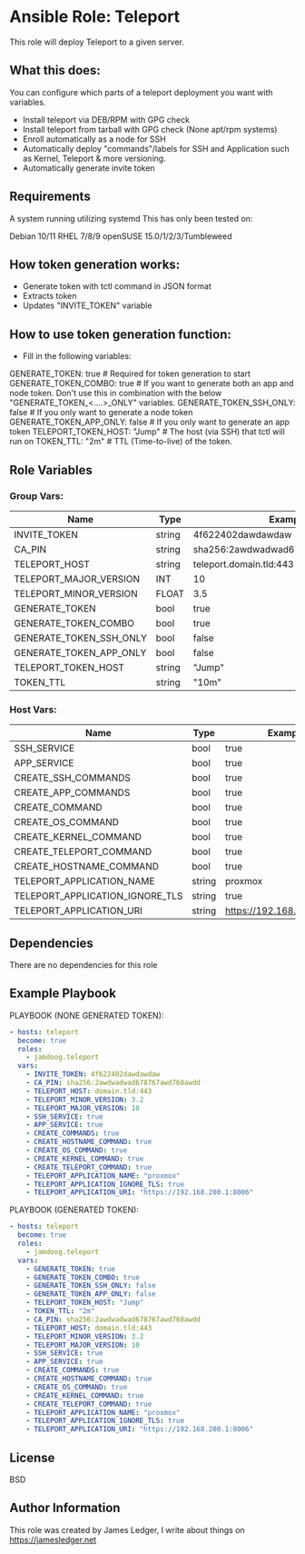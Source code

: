 Ansible Role: Teleport
=========

This role will deploy Teleport to a given server. 

What this does:
---------------

You can configure which parts of a teleport deployment you want with variables.

- Install teleport via DEB/RPM with GPG check
- Install teleport from tarball with GPG check (None apt/rpm systems)
- Enroll automatically as a node for SSH
- Automatically deploy "commands"/labels for SSH and Application such as Kernel, Teleport & more versioning.
- Automatically generate invite token

Requirements
------------

A system running utilizing systemd
This has only been tested on:

Debian 10/11
RHEL 7/8/9
openSUSE 15.0/1/2/3/Tumbleweed



How token generation works:
---------------------------
- Generate token with tctl command in JSON format
- Extracts token
- Updates "INVITE_TOKEN" variable


How to use token generation function:
-------------------------------------
- Fill in the following variables:

GENERATE_TOKEN: true                      # Required for token generation to start
GENERATE_TOKEN_COMBO: true                # If you want to generate both an app and node token. Don't use this in combination with the below "GENERATE_TOKEN_<....>_ONLY" variables.
GENERATE_TOKEN_SSH_ONLY: false            # If you only want to generate a node token
GENERATE_TOKEN_APP_ONLY: false            # If you only want to generate an app token
TELEPORT_TOKEN_HOST: "Jump"               # The host (via SSH) that tctl will run on
TOKEN_TTL: "2m"                           # TTL (Time-to-live) of the token.

Role Variables
--------------

### Group Vars:

| Name           | Type    | Example           |
|----------------|---------|-------------------|
| INVITE_TOKEN   | string  | 4f622402dawdawdaw |
| CA_PIN         | string  | sha256:2awdwadwad678767awd768awdd |
| TELEPORT_HOST  | string  | teleport.domain.tld:443 |
| TELEPORT_MAJOR_VERSION | INT | 10 |
| TELEPORT_MINOR_VERSION | FLOAT | 3.5 |
| GENERATE_TOKEN | bool | true    |
| GENERATE_TOKEN_COMBO | bool | true    |
| GENERATE_TOKEN_SSH_ONLY | bool | false   |
| GENERATE_TOKEN_APP_ONLY | bool | false    |
| TELEPORT_TOKEN_HOST | string | "Jump"    |
| TOKEN_TTL | string | "10m"    |



### Host Vars:

| Name   | Type    |  Example    |
|--------|---------|-------------|
| SSH_SERVICE | bool | true    |
| APP_SERVICE | bool | true |
| CREATE_SSH_COMMANDS | bool | true |
| CREATE_APP_COMMANDS | bool | true |
| CREATE_COMMAND | bool | true |
| CREATE_OS_COMMAND | bool | true |
| CREATE_KERNEL_COMMAND | bool | true |
| CREATE_TELEPORT_COMMAND | bool | true |
| CREATE_HOSTNAME_COMMAND | bool | true |
| TELEPORT_APPLICATION_NAME | string | proxmox |
| TELEPORT_APPLICATION_IGNORE_TLS | string | true |
| TELEPORT_APPLICATION_URI | string | https://192.168.200.1:8006  |




Dependencies
------------

There are no dependencies for this role

Example Playbook
----------------

PLAYBOOK (NONE GENERATED TOKEN):
```yaml
- hosts: teleport
  become: true
  roles:
    - jamdoog.teleport
  vars:
    - INVITE_TOKEN: 4f622402dawdawdaw
    - CA_PIN: sha256:2awdwadwad678767awd768awdd
    - TELEPORT_HOST: domain.tld:443
    - TELEPORT_MINOR_VERSION: 3.2
    - TELEPORT_MAJOR_VERSION: 10
    - SSH_SERVICE: true
    - APP_SERVICE: true
    - CREATE_COMMANDS: true 
    - CREATE_HOSTNAME_COMMAND: true 
    - CREATE_OS_COMMAND: true
    - CREATE_KERNEL_COMMAND: true
    - CREATE_TELEPORT_COMMAND: true
    - TELEPORT_APPLICATION_NAME: "proxmox"
    - TELEPORT_APPLICATION_IGNORE_TLS: true
    - TELEPORT_APPLICATION_URI: "https://192.168.200.1:8006"
```

PLAYBOOK (GENERATED TOKEN):
```yaml
- hosts: teleport
  become: true
  roles:
    - jamdoog.teleport
  vars:
    - GENERATE_TOKEN: true
    - GENERATE_TOKEN_COMBO: true
    - GENERATE_TOKEN_SSH_ONLY: false
    - GENERATE_TOKEN_APP_ONLY: false
    - TELEPORT_TOKEN_HOST: "Jump"
    - TOKEN_TTL: "2m"
    - CA_PIN: sha256:2awdwadwad678767awd768awdd
    - TELEPORT_HOST: domain.tld:443
    - TELEPORT_MINOR_VERSION: 3.2
    - TELEPORT_MAJOR_VERSION: 10
    - SSH_SERVICE: true
    - APP_SERVICE: true
    - CREATE_COMMANDS: true 
    - CREATE_HOSTNAME_COMMAND: true 
    - CREATE_OS_COMMAND: true
    - CREATE_KERNEL_COMMAND: true
    - CREATE_TELEPORT_COMMAND: true
    - TELEPORT_APPLICATION_NAME: "proxmox"
    - TELEPORT_APPLICATION_IGNORE_TLS: true
    - TELEPORT_APPLICATION_URI: "https://192.168.200.1:8006"
```


License
-------

BSD

Author Information
------------------

This role was created by James Ledger, I write about things on https://jamesledger.net
